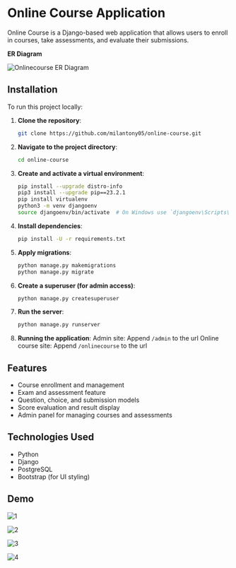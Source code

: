 # Online Course Application

Online Course is a Django-based web application that allows users to enroll in courses, take assessments, and evaluate their submissions.

**ER Diagram**

![Onlinecourse ER Diagram](https://github.com/ibm-developer-skills-network/final-cloud-app-with-database/blob/master/static/media/course_images/onlinecourse_app_er.png)

## Installation

To run this project locally:

1. **Clone the repository**:
   ```bash
   git clone https://github.com/milantony05/online-course.git
   ```
2. **Navigate to the project directory**:
   ```bash
   cd online-course
   ```
3. **Create and activate a virtual environment**:
   ```bash
   pip install --upgrade distro-info
   pip3 install --upgrade pip==23.2.1
   pip install virtualenv
   python3 -m venv djangoenv
   source djangoenv/bin/activate  # On Windows use `djangoenv\Scripts\activate`
   ```
4. **Install dependencies**:
   ```bash
   pip install -U -r requirements.txt
   ```
5. **Apply migrations**:
   ```bash
   python manage.py makemigrations
   python manage.py migrate
   ```
6. **Create a superuser (for admin access)**:
   ```bash
   python manage.py createsuperuser
   ```
7. **Run the server**:
   ```bash
   python manage.py runserver
   ```
8. **Running the application**:
   Admin site: Append `/admin` to the url
   Online course site: Append `/onlinecourse` to the url

## Features

- Course enrollment and management
- Exam and assessment feature
- Question, choice, and submission models
- Score evaluation and result display
- Admin panel for managing courses and assessments

## Technologies Used

- Python
- Django
- PostgreSQL
- Bootstrap (for UI styling)

## Demo

![1](https://github.com/user-attachments/assets/073f6aeb-3285-43b8-84cc-6f5223599945)

![2](https://github.com/user-attachments/assets/61a0dac4-573e-4589-a743-0f70af230644)

![3](https://github.com/user-attachments/assets/b740939e-cf1e-4b2d-b37b-42f35ebd1f99)

![4](https://github.com/user-attachments/assets/1871b01f-8adf-4298-8143-806e96967110)
